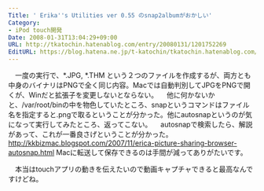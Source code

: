 ```yaml
---
Title: ' Erika''s Utilities ver 0.55 のsnap2albumがおかしい'
Category:
- iPod touch開発
Date: 2008-01-31T13:04:29+09:00
URL: http://tkatochin.hatenablog.com/entry/20080131/1201752269
EditURL: https://blog.hatena.ne.jp/t-katochin/tkatochin.hatenablog.com/atom/entry/6653586347154755013
---
```


　一度の実行で、*.JPG, *.THM という２つのファイルを作成するが、両方とも中身のバイナリはPNGで全く同じ内容。Macでは自動判別してJPGをPNGで開くが、Winだと拡張子を変更しないとならない。
　他に何かないかと、/var/root/binの中を物色していたところ、snapというコマンドはファイル名を指定すると.pngで取るということが分かった。他にautosnapというのが気になって実行してみたところ、返ってこない。
　autosnapで検索したら、解説があって、これが一番良さげということが分かった。
http://kkbizmac.blogspot.com/2007/11/erica-picture-sharing-browser-autosnap.html
Macに転送して保存できるのは手間が減ってありがたいです。

　本当はtouchアプリの動きを伝えたいので動画キャプチャできると最高なんですけどね。
